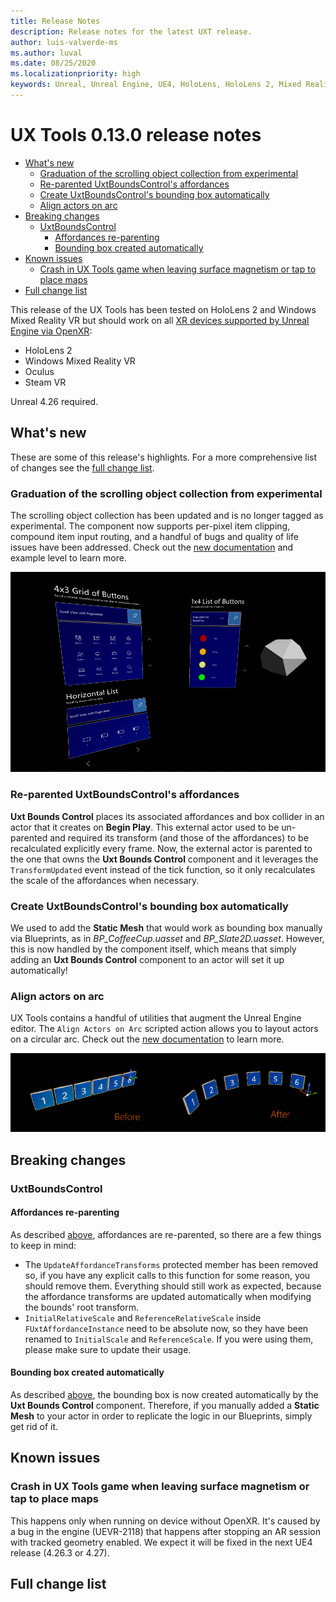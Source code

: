 ```yaml
---
title: Release Notes
description: Release notes for the latest UXT release.
author: luis-valverde-ms
ms.author: luval
ms.date: 08/25/2020
ms.localizationpriority: high
keywords: Unreal, Unreal Engine, UE4, HoloLens, HoloLens 2, Mixed Reality, development, MRTK, UXT, UX Tools, release notes
---
```


# UX Tools 0.13.0 release notes

- [What's new](#whats-new)
  - [Graduation of the scrolling object collection from experimental](#graduation-of-the-scrolling-object-collection-from-experimental)
  - [Re-parented UxtBoundsControl's affordances](#re-parented-uxtboundscontrols-affordances)
  - [Create UxtBoundsControl's bounding box automatically](#create-uxtboundscontrols-bounding-box-automatically)
  - [Align actors on arc](#align-actors-on-arc)
- [Breaking changes](#breaking-changes)
  - [UxtBoundsControl](#uxtboundscontrol)
    - [Affordances re-parenting](#affordances-re-parenting)
    - [Bounding box created automatically](#bounding-box-created-automatically)
- [Known issues](#known-issues)
  - [Crash in UX Tools game when leaving surface magnetism or tap to place maps](#crash-in-ux-tools-game-when-leaving-surface-magnetism-or-tap-to-place-maps)
- [Full change list](#full-change-list)

This release of the UX Tools has been tested on HoloLens 2 and Windows Mixed Reality VR but should work on all [XR devices supported by Unreal Engine via OpenXR](https://docs.unrealengine.com/en-US/SharingAndReleasing/XRDevelopment/OpenXR/#platformsupport):
- HoloLens 2
- Windows Mixed Reality VR
- Oculus
- Steam VR

Unreal 4.26 required.

## What's new

These are some of this release's highlights. For a more comprehensive list of changes see the [full change list](#full-change-list).

### Graduation of the scrolling object collection from experimental

The scrolling object collection has been updated and is no longer tagged as experimental. The component now supports per-pixel item clipping, compound item input routing, and a handful of bugs and quality of life issues have been addressed. Check out the [new documentation](ScrollingObjectCollection.md) and example level to learn more.

![ScrollingObjectCollectionVariants](Images/ScrollingObjectCollection/ScrollingObjectCollectionVariants.png)

### Re-parented UxtBoundsControl's affordances

**Uxt Bounds Control** places its associated affordances and box collider in an actor that it creates on **Begin Play**. This external actor used to be un-parented and required its transform (and those of the affordances) to be recalculated explicitly every frame. Now, the external actor is parented to the one that owns the **Uxt Bounds Control** component and it leverages the `TransformUpdated` event instead of the tick function, so it only recalculates the scale of the affordances when necessary.

### Create UxtBoundsControl's bounding box automatically

We used to add the **Static Mesh** that would work as bounding box manually via Blueprints, as in *BP_CoffeeCup.uasset* and *BP_Slate2D.uasset*. However, this is now handled by the component itself, which means that simply adding an **Uxt Bounds Control** component to an actor will set it up automatically!

### Align actors on arc

UX Tools contains a handful of utilities that augment the Unreal Engine editor. The `Align Actors on Arc` scripted action allows you to layout actors on a circular arc. Check out the [new documentation](Utilities.md) to learn more.

![AlignActorsOnArc](Images/Utilities/UtilitiesAlignActorsOnArc.png)

## Breaking changes

### UxtBoundsControl

#### Affordances re-parenting

As described [above](#re-parented-uxtboundscontrols-affordances), affordances are re-parented, so there are a few things to keep in mind:

- The `UpdateAffordanceTransforms` protected member has been removed so, if you have any explicit calls to this function for some reason, you should remove them. Everything should still work as expected, because the affordance transforms are updated automatically when modifying the bounds' root transform.
- `InitialRelativeScale` and `ReferenceRelativeScale` inside `FUxtAffordanceInstance` need to be absolute now, so they have been renamed to `InitialScale` and `ReferenceScale`. If you were using them, please make sure to update their usage.

#### Bounding box created automatically

As described [above](#create-uxtboundscontrols-bounding-box-automatically), the bounding box is now created automatically by the **Uxt Bounds Control** component. Therefore, if you manually added a **Static Mesh** to your actor in order to replicate the logic in our Blueprints, simply get rid of it.

## Known issues

### Crash in UX Tools game when leaving surface magnetism or tap to place maps

This happens only when running on device without OpenXR. It's caused by a bug in the engine (UEVR-2118) that happens after stopping an AR session with tracked geometry enabled. We expect it will be fixed in the next UE4 release (4.26.3 or 4.27).

## Full change list
